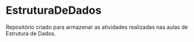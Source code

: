 # EstruturaDeDados
Repositório criado para armazenar as atividades realizadas nas aulas de Estrutura de Dados.

